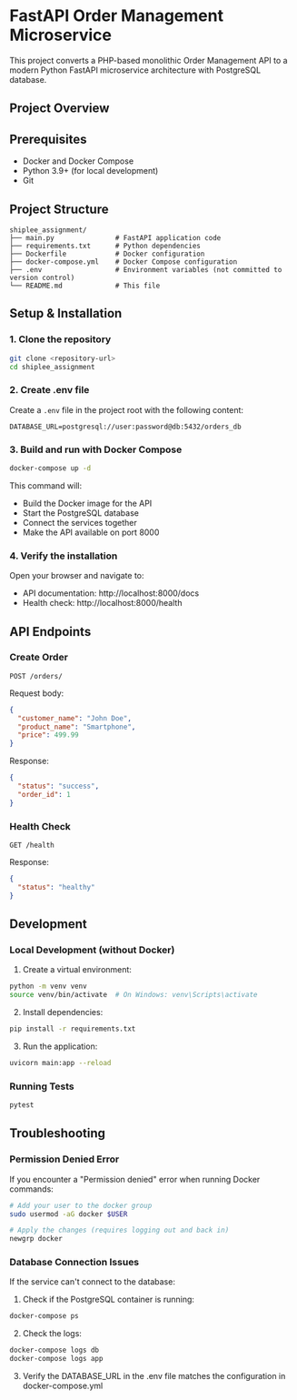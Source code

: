 # FastAPI Order Management Microservice

This project converts a PHP-based monolithic Order Management API to a modern Python FastAPI microservice architecture with PostgreSQL database.

## Project Overview

## Prerequisites

- Docker and Docker Compose
- Python 3.9+ (for local development)
- Git

## Project Structure

```
shiplee_assignment/
├── main.py               # FastAPI application code
├── requirements.txt      # Python dependencies
├── Dockerfile            # Docker configuration
├── docker-compose.yml    # Docker Compose configuration
├── .env                  # Environment variables (not committed to version control)
└── README.md             # This file
```

## Setup & Installation

### 1. Clone the repository

```bash
git clone <repository-url>
cd shiplee_assignment
```

### 2. Create .env file

Create a `.env` file in the project root with the following content:

```
DATABASE_URL=postgresql://user:password@db:5432/orders_db
```

### 3. Build and run with Docker Compose

```bash
docker-compose up -d
```

This command will:
- Build the Docker image for the API
- Start the PostgreSQL database
- Connect the services together
- Make the API available on port 8000

### 4. Verify the installation

Open your browser and navigate to:
- API documentation: http://localhost:8000/docs
- Health check: http://localhost:8000/health

## API Endpoints

### Create Order

```
POST /orders/
```

Request body:
```json
{
  "customer_name": "John Doe",
  "product_name": "Smartphone",
  "price": 499.99
}
```

Response:
```json
{
  "status": "success",
  "order_id": 1
}
```

### Health Check

```
GET /health
```

Response:
```json
{
  "status": "healthy"
}
```

## Development

### Local Development (without Docker)

1. Create a virtual environment:
```bash
python -m venv venv
source venv/bin/activate  # On Windows: venv\Scripts\activate
```

2. Install dependencies:
```bash
pip install -r requirements.txt
```

3. Run the application:
```bash
uvicorn main:app --reload
```

### Running Tests

```bash
pytest
```

## Troubleshooting

### Permission Denied Error

If you encounter a "Permission denied" error when running Docker commands:

```bash
# Add your user to the docker group
sudo usermod -aG docker $USER

# Apply the changes (requires logging out and back in)
newgrp docker
```

### Database Connection Issues

If the service can't connect to the database:

1. Check if the PostgreSQL container is running:
```bash
docker-compose ps
```

2. Check the logs:
```bash
docker-compose logs db
docker-compose logs app
```

3. Verify the DATABASE_URL in the .env file matches the configuration in docker-compose.yml
